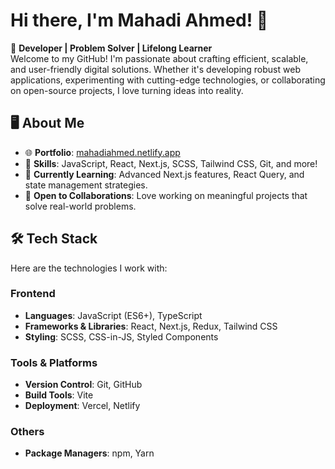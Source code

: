 # Hi there, I'm Mahadi Ahmed! 👋

🚀 **Developer | Problem Solver | Lifelong Learner**  
Welcome to my GitHub! I'm passionate about crafting efficient, scalable, and user-friendly digital solutions. Whether it's developing robust web applications, experimenting with cutting-edge technologies, or collaborating on open-source projects, I love turning ideas into reality.

## 🖥️ **About Me**
- 🌐 **Portfolio**: [mahadiahmed.netlify.app](https://mahadiahmed.netlify.app/)  
- 🎯 **Skills**: JavaScript, React, Next.js, SCSS, Tailwind CSS, Git, and more!  
- 🌱 **Currently Learning**: Advanced Next.js features, React Query, and state management strategies.  
- 🤝 **Open to Collaborations**: Love working on meaningful projects that solve real-world problems.  

## 🛠️ **Tech Stack**
Here are the technologies I work with:

### **Frontend**
- **Languages**: JavaScript (ES6+), TypeScript  
- **Frameworks & Libraries**: React, Next.js, Redux, Tailwind CSS  
- **Styling**: SCSS, CSS-in-JS, Styled Components  

### **Tools & Platforms**
- **Version Control**: Git, GitHub  
- **Build Tools**: Vite  
- **Deployment**: Vercel, Netlify  

### **Others**
- **Package Managers**: npm, Yarn  
